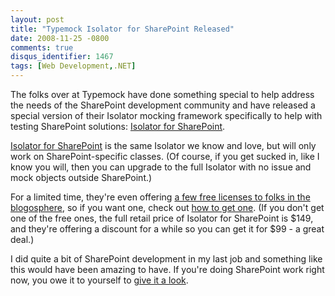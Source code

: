 ```yaml
---
layout: post
title: "Typemock Isolator for SharePoint Released"
date: 2008-11-25 -0800
comments: true
disqus_identifier: 1467
tags: [Web Development,.NET]
---
```

The folks over at Typemock have done something special to help address
the needs of the SharePoint development community and have released a
special version of their Isolator mocking framework specifically to help
with testing SharePoint solutions: [Isolator for
SharePoint](http://www.typemock.com/sharepointpage.php).

[Isolator for SharePoint](http://www.typemock.com/sharepointpage.php) is
the same Isolator we know and love, but will only work on
SharePoint-specific classes. (Of course, if you get sucked in, like I
know you will, then you can upgrade to the full Isolator with no issue
and mock objects outside SharePoint.)

For a limited time, they're even offering [a few free licenses to folks
in the
blogosphere](http://www.elilopian.com/2008/11/24/isolator-for-sharepoint-free-license/),
so if you want one, check out [how to get
one](http://www.elilopian.com/2008/11/24/isolator-for-sharepoint-free-license/).
(If you don't get one of the free ones, the full retail price of
Isolator for SharePoint is \$149, and they're offering a discount for a
while so you can get it for \$99 - a great deal.)

I did quite a bit of SharePoint development in my last job and something
like this would have been amazing to have. If you're doing SharePoint
work right now, you owe it to yourself to [give it a
look](http://www.typemock.com/sharepointpage.php).

